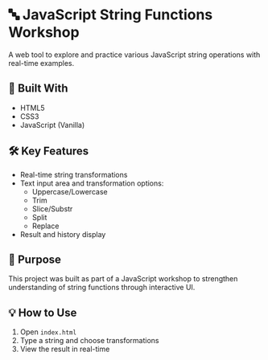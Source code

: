# 🔤 JavaScript String Functions Workshop

A web tool to explore and practice various JavaScript string operations with real-time examples.

## 🧠 Built With
- HTML5
- CSS3
- JavaScript (Vanilla)

## 🛠️ Key Features
- Real-time string transformations
- Text input area and transformation options:
  - Uppercase/Lowercase
  - Trim
  - Slice/Substr
  - Split
  - Replace
- Result and history display

## 📌 Purpose
This project was built as part of a JavaScript workshop to strengthen understanding of string functions through interactive UI.

## 💡 How to Use
1. Open `index.html`
2. Type a string and choose transformations
3. View the result in real-time
